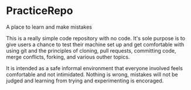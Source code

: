 # PracticeRepo
A place to learn and make mistakes

This is a really simple code repository with no code. It's sole purpose is to give users a chance to test their machine set up and get 
comfortable with using git and the principles of cloning, pull requests, committing code, merge conflicts, forking, and various outher topics.

It is intended as a safe informal environment that everyone involved feels comfortable and not intimidated. Nothing is wrong, mistakes will not be judged
and learning from trying and experimenting is encoraged.

